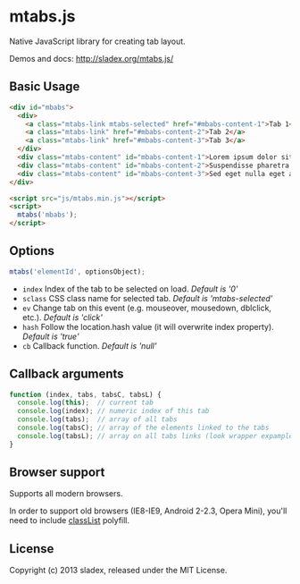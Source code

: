mtabs.js
========

Native JavaScript library for creating tab layout.

Demos and docs: http://sladex.org/mtabs.js/

Basic Usage
---------------
````html
<div id="mbabs">
  <div>
    <a class="mtabs-link mtabs-selected" href="#mbabs-content-1">Tab 1</a>
    <a class="mtabs-link" href="#mbabs-content-2">Tab 2</a>
    <a class="mtabs-link" href="#mbabs-content-3">Tab 3</a>
  </div>
  <div class="mtabs-content" id="mbabs-content-1">Lorem ipsum dolor sit amet...</div>
  <div class="mtabs-content" id="mbabs-content-2">Suspendisse pharetra ullamcorper...</div>
  <div class="mtabs-content" id="mbabs-content-3">Sed eget nulla eget ante imperdiet...</div>
</div>

<script src="js/mtabs.min.js"></script>
<script>
  mtabs('mbabs');
</script>
````

Options
---------------
````javascript
mtabs('elementId', optionsObject);
````
- `index` Index of the tab to be selected on load. _Default is '0'_
- `sclass` CSS class name for selected tab. _Default is 'mtabs-selected'_
- `ev` Change tab on this event (e.g. mouseover, mousedown, dblclick, etc.). _Default is 'click'_
- `hash` Follow the location.hash value (it will overwrite index property). _Default is 'true'_
- `cb` Callback function. _Default is 'null'_

Callback arguments
---------------
````javascript
function (index, tabs, tabsC, tabsL) {
  console.log(this);  // current tab
  console.log(index); // numeric index of this tab
  console.log(tabs);  // array of all tabs
  console.log(tabsC); // array of the elements linked to the tabs
  console.log(tabsL); // array on all tabs links (look wrapper expample on the demo page)
}
````

Browser support
---------------
Supports all modern browsers.

In order to support old browsers (IE8-IE9, Android 2-2.3, Opera Mini), you'll need to include [classList][1] polyfill.

License
---------------
Copyright (c) 2013 sladex, released under the MIT License.

  [1]: https://github.com/eligrey/classList.js
